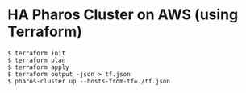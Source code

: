 # HA Pharos Cluster on AWS (using Terraform)

```
$ terraform init
$ terraform plan
$ terraform apply
$ terraform output -json > tf.json
$ pharos-cluster up --hosts-from-tf=./tf.json
```